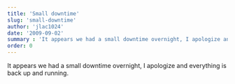 ```yaml
---
title: 'Small downtime'
slug: 'small-downtime'
author: 'jlac1024'
date: '2009-09-02'
summary : 'It appears we had a small downtime overnight, I apologize and everything is back up and running.'
order: 0
---
```


It appears we had a small downtime overnight, I apologize and everything is back up and running.
